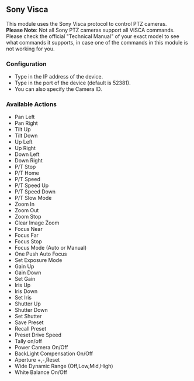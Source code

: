 ## Sony Visca
This module uses the Sony Visca protocol to control PTZ cameras.   
**Please Note**: Not all Sony PTZ cameras support all VISCA commands. Please check the official "Technical Manual" of your exact model to see what commands it supports, in case one of the commands in this module is not working for you.

### Configuration
* Type in the IP address of the device.
* Type in the port of the device (default is 52381).
* You can also specify the Camera ID.

### Available Actions
* Pan Left
* Pan Right
* Tilt Up
* Tilt Down
* Up Left
* Up Right
* Down Left
* Down Right
* P/T Stop
* P/T Home
* P/T Speed
* P/T Speed Up
* P/T Speed Down
* P/T Slow Mode
* Zoom In
* Zoom Out
* Zoom Stop
* Clear Image Zoom
* Focus Near
* Focus Far
* Focus Stop
* Focus Mode (Auto or Manual)
* One Push Auto Focus
* Set Exposure Mode
* Gain Up
* Gain Down
* Set Gain
* Iris Up
* Iris Down
* Set Iris
* Shutter Up
* Shutter Down
* Set Shutter
* Save Preset
* Recall Preset
* Preset Drive Speed
* Tally on/off
* Power Camera On/Off
* BackLight Compensation On/Off
* Aperture +,-,Reset
* Wide Dynamic Range (Off,Low,Mid,High)
* White Balance On/Off
